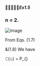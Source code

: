 🚩🚩🚩🚩🚩***Ex1.5***

### n = 2.

![image](https://github.com/ChenxingWang93/ComputationalGeometry/assets/31954987/def95bf1-759a-448e-9f78-d5102bcf2ead)

From Eqs. (1.7)

&(1.8) We have

𝙲(𝚞) = P_{}

